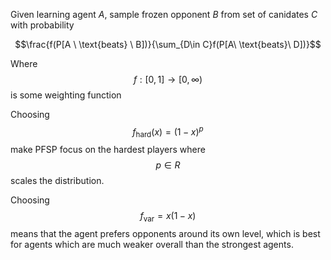 

Given learning agent *A*, sample  frozen opponent *B* from set of canidates *C* with probability

$$\frac{f(P[A \ \text{beats} \ B])}{\sum_{D\in C}f(P[A\  \text{beats}\  D])}$$

Where $$f: [0,1] \rightarrow [0,\infty)$$ is some weighting function

Choosing $$f_{\text{hard}}(x) = (1-x)^p$$ make PFSP focus on the hardest players where $$p \in R$$ scales the distribution.

Choosing $$f_{\text{var}} = x(1-x)$$ means that the agent prefers opponents around its own level, which is best for agents which are much weaker overall than the strongest agents. 
